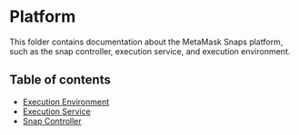 # Platform

This folder contains documentation about the MetaMask Snaps platform, such as
the snap controller, execution service, and execution environment.

## Table of contents

- [Execution Environment](./execution-environment.md)
- [Execution Service](./execution-service.md)
- [Snap Controller](./snap-controller.md)
